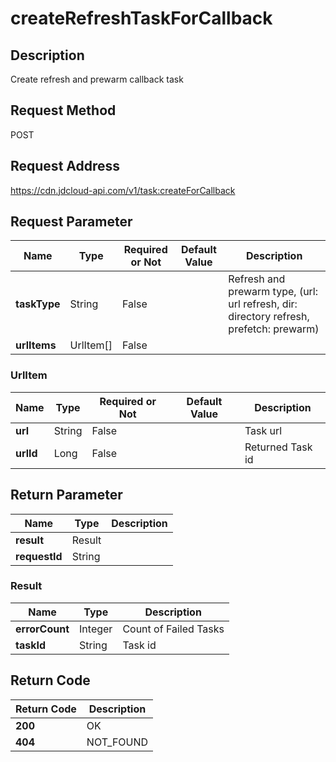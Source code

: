 # createRefreshTaskForCallback


## Description
Create refresh and prewarm callback task

## Request Method
POST

## Request Address
https://cdn.jdcloud-api.com/v1/task:createForCallback


## Request Parameter
|Name|Type|Required or Not|Default Value|Description|
|---|---|---|---|---|
|**taskType**|String|False| |Refresh and prewarm type, (url: url refresh, dir: directory refresh, prefetch: prewarm)|
|**urlItems**|UrlItem[]|False| | |

### UrlItem
|Name|Type|Required or Not|Default Value|Description|
|---|---|---|---|---|
|**url**|String|False| |Task url|
|**urlId**|Long|False| |Returned Task id|

## Return Parameter
|Name|Type|Description|
|---|---|---|
|**result**|Result| |
|**requestId**|String| |

### Result
|Name|Type|Description|
|---|---|---|
|**errorCount**|Integer|Count of Failed Tasks|
|**taskId**|String|Task id|

## Return Code
|Return Code|Description|
|---|---|
|**200**|OK|
|**404**|NOT_FOUND|
